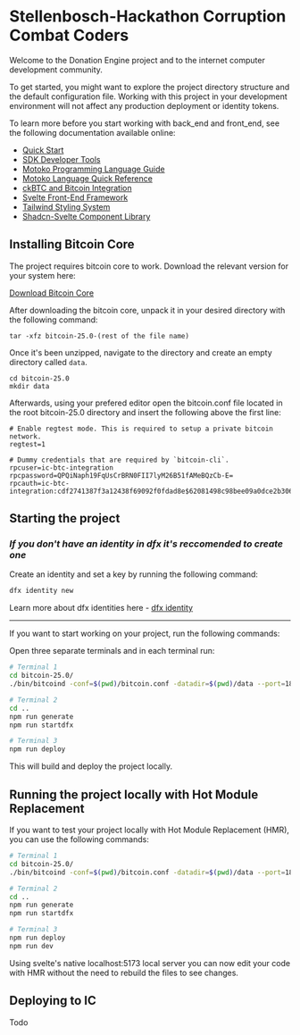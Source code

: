 # Stellenbosch-Hackathon Corruption Combat Coders

Welcome to the Donation Engine project and to the internet computer development community.

To get started, you might want to explore the project directory structure and the default configuration file. Working with this project in your development environment will not affect any production deployment or identity tokens.

To learn more before you start working with back_end and front_end, see the following documentation available online:

- [Quick Start](https://internetcomputer.org/docs/current/developer-docs/setup/deploy-locally)
- [SDK Developer Tools](https://internetcomputer.org/docs/current/developer-docs/setup/install)
- [Motoko Programming Language Guide](https://internetcomputer.org/docs/current/motoko/main/motoko)
- [Motoko Language Quick Reference](https://internetcomputer.org/docs/current/motoko/main/language-manual)
- [ckBTC and Bitcoin Integration](https://internetcomputer.org/docs/current/tutorials/developer-journey/level-4/4.3-ckbtc-and-bitcoin)
- [Svelte Front-End Framework](https://svelte.dev/)
- [Tailwind Styling System](https://tailwindcss.com/)
- [Shadcn-Svelte Component Library](https://www.shadcn-svelte.com/)


## Installing Bitcoin Core
The project requires bitcoin core to work. Download the relevant version for your system here:

[Download Bitcoin Core](https://bitcoin.org/en/download)

After downloading the bitcoin core, unpack it in your desired directory with the following command:

```
tar -xfz bitcoin-25.0-(rest of the file name)
```

Once it's been unzipped, navigate to the directory and create an empty directory called `data`.

```
cd bitcoin-25.0
mkdir data
```

Afterwards, using your prefered editor open the bitcoin.conf file located in the root bitcoin-25.0 directory and insert the following above the first line:

```
# Enable regtest mode. This is required to setup a private bitcoin network.
regtest=1

# Dummy credentials that are required by `bitcoin-cli`.
rpcuser=ic-btc-integration
rpcpassword=QPQiNaph19FqUsCrBRN0FII7lyM26B51fAMeBQzCb-E=
rpcauth=ic-btc-integration:cdf2741387f3a12438f69092f0fdad8e$62081498c98bee09a0dce2b30671123fa561932992ce377585e8e08bb0c11dfa
```

## Starting the project

### ***If you don't have an identity in dfx it's reccomended to create one***
Create an identity and set a key by running the following command:

```bash
dfx identity new
```

Learn more about dfx identities here - [dfx identity](https://internetcomputer.org/docs/current/references/cli-reference/dfx-identity)

--------------------------------------
If you want to start working on your project, run the following commands:

Open three separate terminals and in each terminal run:

```bash
# Terminal 1
cd bitcoin-25.0/
./bin/bitcoind -conf=$(pwd)/bitcoin.conf -datadir=$(pwd)/data --port=18444
```

```bash
# Terminal 2
cd ..
npm run generate
npm run startdfx
```

```bash
# Terminal 3
npm run deploy
```

This will build and deploy the project locally.

## Running the project locally with Hot Module Replacement

If you want to test your project locally with Hot Module Replacement (HMR), you can use the following commands:

```bash
# Terminal 1
cd bitcoin-25.0/
./bin/bitcoind -conf=$(pwd)/bitcoin.conf -datadir=$(pwd)/data --port=18444
```

```bash
# Terminal 2
cd ..
npm run generate
npm run startdfx
```

```bash
# Terminal 3
npm run deploy
npm run dev
```

Using svelte's native localhost:5173 local server you can now edit your code with HMR without the need to rebuild the files to see changes.

## Deploying to IC

Todo